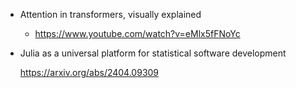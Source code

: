 - Attention in transformers, visually explained

    - https://www.youtube.com/watch?v=eMlx5fFNoYc

- Julia as a universal platform for statistical software development

    https://arxiv.org/abs/2404.09309